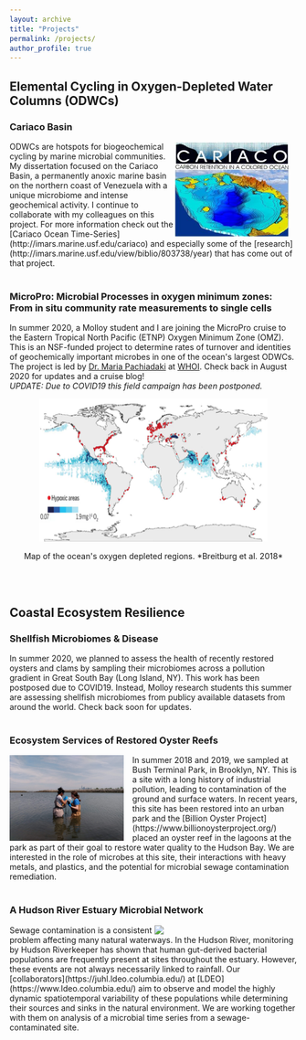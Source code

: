 ```yaml
---
layout: archive
title: "Projects"
permalink: /projects/
author_profile: true
---
```



## Elemental Cycling in Oxygen-Depleted Water Columns (ODWCs)

### Cariaco Basin
<img align="right" src="/images/cariaco_logo.jpg" width="200px" style="padding-right: 15px">
ODWCs are hotspots for biogeochemical cycling by marine microbial communities. My dissertation focused on the Cariaco Basin, a permanently anoxic marine basin on the northern coast of Venezuela with a unique microbiome and intense geochemical activity. I continue to collaborate with my colleagues on this project. For more information check out the [Cariaco Ocean Time-Series](http://imars.marine.usf.edu/cariaco) and especially some of the [research](http://imars.marine.usf.edu/view/biblio/803738/year) that has come out of that project.
<br/><br/>


### MicroPro: Microbial Processes in oxygen minimum zones: From in situ community rate measurements to single cells
In summer 2020, a Molloy student and I are joining the MicroPro cruise to the Eastern Tropical North Pacific (ETNP) Oxygen Minimum Zone (OMZ). This is an NSF-funded project to determine rates of turnover and identities of geochemically important microbes in one of the ocean's largest ODWCs. The project is led by [Dr. Maria Pachiadaki](https://www.whoi.edu/profile/mpachiadaki/) at [WHOI](https://www.whoi.edu/).  Check back in August 2020 for updates and a cruise blog!  
*UPDATE: Due to COVID19 this field campaign has been postponed.*

<p align="center">
  <img width="400" height="250" src="/images/Breitburg2018.png">
</p>

<div style="text-align: center"> Map of the ocean's oxygen depleted regions. *Breitburg et al. 2018* </div>




<br/><br/>
## Coastal Ecosystem Resilience

### Shellfish Microbiomes & Disease
In summer 2020, we planned to assess the health of recently restored oysters and clams by sampling their microbiomes across a pollution gradient in Great South Bay (Long Island, NY). This work has been postposed due to COVID19. Instead, Molloy research students this summer are assessing shellfish microbiomes from publicy available datasets from around the world. Check back soon for updates.
<br/><br/>


### Ecosystem Services of Restored Oyster Reefs
<img align="left" src="/images/Summer2019.jpg" width="200px" style="padding-right: 15px">
In summer 2018 and 2019, we sampled at Bush Terminal Park, in Brooklyn, NY. This is a site with a long history of industrial pollution, leading to contamination of the ground and surface waters. In recent years, this site has been restored into an urban park and the [Billion Oyster Project](https://www.billionoysterproject.org/) placed an oyster reef in the lagoons at the park as part of their goal to restore water quality to the Hudson Bay. We are interested in the role of microbes at this site, their interactions with heavy metals, and plastics, and the potential for microbial sewage contamination remediation.
<br/><br/>




### A Hudson River Estuary Microbial Network
<img align="right" src="/images/HRE_SYBR.png" width="200px" style="padding-right: 50px">
Sewage contamination is a consistent problem affecting many natural waterways. In the Hudson River, monitoring by Hudson Riverkeeper has shown that human gut-derived bacterial populations are frequently present at sites throughout the estuary. However, these events are not always necessarily linked to rainfall. Our [collaborators](https://juhl.ldeo.columbia.edu/) at [LDEO](https://www.ldeo.columbia.edu/) aim to observe and model the highly dynamic spatiotemporal variability of these populations while determining their sources and sinks in the natural environment. We are working together with them on analysis of a microbial time series from a sewage-contaminated site.
